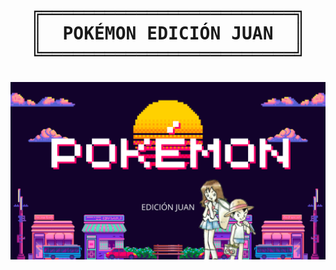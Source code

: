 <h1 align="center"> <pre>
╔════════════════════════╗
║  POKÉMON EDICIÓN JUAN  ║
╚════════════════════════╝</pre>
</h1>

![Pokémon Juan](img/pokemon_juan.png)

